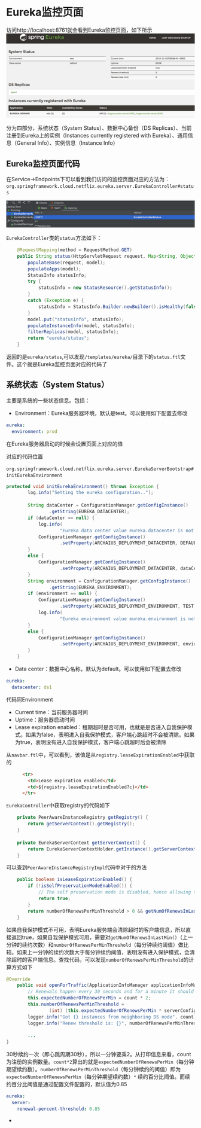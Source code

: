# Eureka监控页面

访问http://localhost:8761就会看到Eureka监控页面，如下所示
![eureka-monitor](../../screenshot/spring-cloud/eureka-monitor.png)

分为四部分，系统状态（System Status）、数据中心备份（DS Replicas）、当前注册到Eureka上的实例（Instances currently registered with Eureka）、通用信息（General Info）、实例信息（Instance Info）

## Eureka监控页面代码

在Service->Endpoints下可以看到我们访问的监控页面对应的方法为：`org.springframework.cloud.netflix.eureka.server.EurekaController#status`

![eureka-endpoints](../../screenshot/spring-cloud/eureka-endpoints.png)

`EurekaController`类的`status`方法如下：

```java
	@RequestMapping(method = RequestMethod.GET)
	public String status(HttpServletRequest request, Map<String, Object> model) {
		populateBase(request, model);
		populateApps(model);
		StatusInfo statusInfo;
		try {
			statusInfo = new StatusResource().getStatusInfo();
		}
		catch (Exception e) {
			statusInfo = StatusInfo.Builder.newBuilder().isHealthy(false).build();
		}
		model.put("statusInfo", statusInfo);
		populateInstanceInfo(model, statusInfo);
		filterReplicas(model, statusInfo);
		return "eureka/status";
	}
```

返回的是`eureka/status`,可以发现`/templates/eureka/`目录下的`status.ftl`文件。这个就是Eureka监控页面对应的代码了

## 系统状态（System Status）

主要是系统的一些状态信息。包括：

* Environment：Eureka服务器环境，默认是test。可以使用如下配置去修改

```yaml
eureka:
  environment: prod
```

在Eureka服务器启动的时候会设置页面上对应的值

对应的代码位置

`org.springframework.cloud.netflix.eureka.server.EurekaServerBootstrap#initEurekaEnvironment`

```java
protected void initEurekaEnvironment() throws Exception {
		log.info("Setting the eureka configuration..");

		String dataCenter = ConfigurationManager.getConfigInstance()
				.getString(EUREKA_DATACENTER);
		if (dataCenter == null) {
			log.info(
					"Eureka data center value eureka.datacenter is not set, defaulting to default");
			ConfigurationManager.getConfigInstance()
					.setProperty(ARCHAIUS_DEPLOYMENT_DATACENTER, DEFAULT);
		}
		else {
			ConfigurationManager.getConfigInstance()
					.setProperty(ARCHAIUS_DEPLOYMENT_DATACENTER, dataCenter);
		}
		String environment = ConfigurationManager.getConfigInstance()
				.getString(EUREKA_ENVIRONMENT);
		if (environment == null) {
			ConfigurationManager.getConfigInstance()
					.setProperty(ARCHAIUS_DEPLOYMENT_ENVIRONMENT, TEST);
			log.info(
					"Eureka environment value eureka.environment is not set, defaulting to test");
		}
		else {
			ConfigurationManager.getConfigInstance()
					.setProperty(ARCHAIUS_DEPLOYMENT_ENVIRONMENT, environment);
		}
	}
```
    
*  Data center：数据中心名称，默认为default。可以使用如下配置去修改

```yaml
eureka:
  datacenter: ds1
```

代码同Environment

* Current time：当前服务器时间
* Uptime：服务器启动时间
* Lease expiration enabled：租期超时是否可用，也就是是否进入自我保护模式。如果为false，表明进入自我保护模式，客户端心跳超时不会被清除。如果为true，表明没有进入自我保护模式，客户端心跳超时后会被清除

从`navbar.ftl`中，可以看到，该值是从`registry.leaseExpirationEnabled`中获取的

```html
      <tr>
        <td>Lease expiration enabled</td>
        <td>${registry.leaseExpirationEnabled?c}</td>
      </tr>
```

`EurekaController`中获取registry的代码如下

```java
	private PeerAwareInstanceRegistry getRegistry() {
		return getServerContext().getRegistry();
	}

	private EurekaServerContext getServerContext() {
		return EurekaServerContextHolder.getInstance().getServerContext();
	}
```

可以查到`PeerAwareInstanceRegistryImpl`代码中对于的方法

```java
    public boolean isLeaseExpirationEnabled() {
        if (!isSelfPreservationModeEnabled()) {
            // The self preservation mode is disabled, hence allowing the instances to expire.
            return true;
        }
        return numberOfRenewsPerMinThreshold > 0 && getNumOfRenewsInLastMin() > numberOfRenewsPerMinThreshold;
    }
```

如果自我保护模式不可用，表明Eureka服务端会清除超时的客户端信息，所以直接返回true，如果自我保护模式可用，需要对`getNumOfRenewsInLastMin()`（上一分钟的续约次数）和`numberOfRenewsPerMinThreshold`（每分钟续约阈值）做比较。如果上一分钟的续约次数大于每分钟续约阈值，表明没有进入保护模式，会清除超时的客户端信息。查找代码，可以发现`numberOfRenewsPerMinThreshold`的计算方式如下

```java
@Override
    public void openForTraffic(ApplicationInfoManager applicationInfoManager, int count) {
        // Renewals happen every 30 seconds and for a minute it should be a factor of 2.
        this.expectedNumberOfRenewsPerMin = count * 2;
        this.numberOfRenewsPerMinThreshold =
                (int) (this.expectedNumberOfRenewsPerMin * serverConfig.getRenewalPercentThreshold());
        logger.info("Got {} instances from neighboring DS node", count);
        logger.info("Renew threshold is: {}", numberOfRenewsPerMinThreshold);
        
        ...        
}
```

30秒续约一次（即心跳周期30秒），所以一分钟要乘2。从打印信息来看，count为注册的实例数量。`count*2`算出的就是`expectedNumberOfRenewsPerMin`（每分钟期望续约数）。`numberOfRenewsPerMinThreshold`（每分钟续约的阈值）即为`expectedNumberOfRenewsPerMin`（每分钟期望续约数）`*` 续约百分比阈值。而续约百分比阈值是通过配置文件配置的，默认值为0.85

```yaml
eureka:
  server:
    renewal-percent-threshold: 0.85
```


* 



